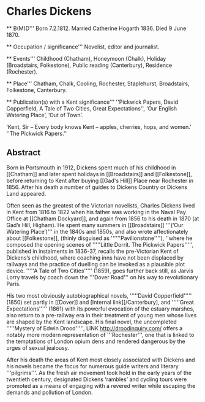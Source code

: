 # Charles Dickens
** B(M)D'''  Born 7.2.1812. Married Catherine Hogarth 1836. Died 9 June 1870.

** Occupation / significance''' Novelist, editor and journalist. 

** Events''' Childhood (Chatham), Honeymoon (Chalk), Holiday (Broadstairs, Folkestone), Public reading (Canterbury), Residence (Rochester).

** Place''' Chatham, Chalk, Cooling, Rochester, Staplehurst, Broadstairs, Folkestone, Canterbury. 

** Publication(s) with a Kent significance''' ''Pickwick Papers, David Copperfield, A Tale of Two Cities, Great Expectations'', ‘Our English Watering Place’, ‘Out of Town’.

‘Kent, Sir – Every body knows Kent – apples, cherries, hops, and women.’ ''The Pickwick Papers.''

## Abstract
Born in Portsmouth in 1912, Dickens spent much of his childhood in [[Chatham]] and later spent holidays in [[Broadstairs]] and [[Folkestone]], before returning to Kent after buying [[Gad's Hill]] Place near Rochester in 1856. After his death a number of guides to Dickens Country or Dickens Land appeared. 


Often seen as the greatest of the Victorian novelists, Charles Dickens lived in Kent from 1816 to 1822 when his father was working in the Naval Pay Office at [[Chatham Dockyard]], and again from 1856 to his death in 1870 (at Gad’s Hill, Higham). He spent many summers in [[Broadstairs]] 
'''(‘Our Watering Place’)''' in the 1840s and 1850s, and also wrote affectionately about [[Folkestone]], (thinly disguised as ''''''Pavilionstone''''), ''where he composed the opening scenes of '''''Little Dorrit. The Pickwick Papers''''', published in instalments in 1836-37, recalls the pre-Victorian Kent of Dickens’s childhood, where coaching inns have not been displaced by railways and the practice of duelling can be invoked as a plausible plot device. '''''A Tale of Two Cities''''' (1859), goes further back still, as Jarvis Lorry travels by coach down the '''Dover Road''' on his way to revolutionary Paris.

His two most obviously autobiographical novels, '''''David Copperfield''''' (1850) set partly in [[Dover]] and [Internal link][/Canterbury], and '''''Great Expectations''''' (1861) with its powerful evocation of the estuary marshes, also return to a pre-railway era in their treatment of young men whose lives are shaped by the Kent landscape. His final novel, the uncompleted '''''Mystery of Edwin Drood''''', LINK http://droodinquiry.com/  offers a notably more modern representation of '''Rochester''', one that is linked to the temptations of London opium dens and rendered dangerous by the urges of sexual jealousy.

After his death the areas of Kent most closely associated with Dickens and his novels became the focus for numerous guide writers and literary '''pilgrims'''. As the fresh air movement took hold in the early years of the twentieth century, designated Dickens ‘rambles’ and cycling tours were promoted as a means of engaging with a revered writer while escaping the demands and pollution of London.

